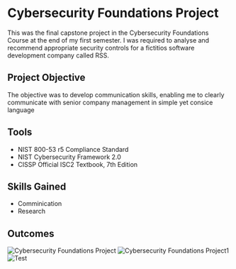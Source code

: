 # Cybersecurity Foundations Project
This was the final capstone project in the Cybersecurity Foundations Course at the end of my first semester. I was required to analyse and recommend appropriate security controls for a fictitios software development company called RSS.
## Project Objective
The objective was to develop communication skills, enabling me to clearly communicate with senior company management in simple yet consice language
## Tools 
- NIST 800-53 r5 Compliance Standard
- NIST Cybersecurity Framework 2.0
- CISSP Official ISC2 Textbook, 7th Edition
## Skills Gained
- Comminication
- Research
  
## Outcomes 
![Cybersecurity Foundations Project](https://github.com/user-attachments/assets/51464dcb-4715-45d2-b700-d993ca2aca51)
![Cybersecurity Foundations Project1](https://github.com/user-attachments/assets/929f1dd4-3592-449d-b2f0-6fd1dcd564f3)
![Test](https://github.com/user-attachments/assets/25ada932-e175-4a94-98dd-82cca12c40f7)


